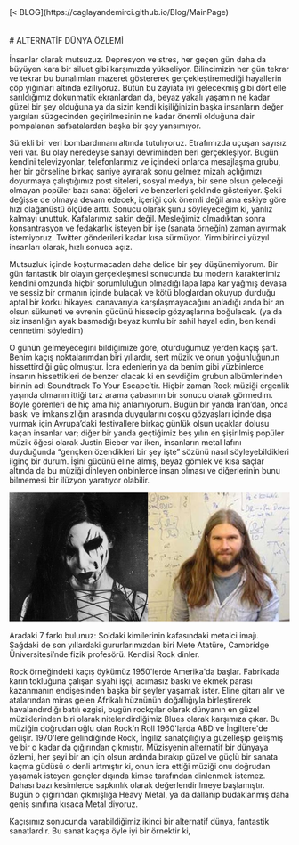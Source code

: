 <html>
	<head>
		<title>Ana Sayfa</title>
		<link rel="stylesheet" type="text/css" href="BlogStyle.css">
		<link rel="icon" href="../coloricon.png">
	</head>
</html>
[< BLOG](https://caglayandemirci.github.io/Blog/MainPage)
<br><br><br>
# ALTERNATİF DÜNYA ÖZLEMİ
<br><br>
İnsanlar olarak mutsuzuz. Depresyon ve stres, her geçen gün daha da büyüyen kara bir siluet gibi karşımızda yükseliyor. Bilincimizin her gün tekrar ve tekrar bu bunalımları mazeret göstererek gerçekleştiremediği hayallerin çöp yığınları altında eziliyoruz. Bütün bu zayiata iyi gelecekmiş gibi dört elle sarıldığımız dokunmatik ekranlardan da, beyaz yakalı yaşamın ne kadar güzel bir şey olduğuna ya da sizin kendi kişiliğinizin başka insanların değer yargıları süzgecinden geçirilmesinin ne kadar önemli olduğuna dair pompalanan safsatalardan başka bir şey yansımıyor. 

Sürekli bir veri bombardımanı altında tutulıyoruz. Etrafımızda uçuşan sayısız veri var. Bu olay neredeyse sanayi devriminden beri gerçekleşiyor. Bugün kendini televizyonlar, telefonlarımız ve içindeki onlarca mesajlaşma grubu, her bir görseline birkaç saniye ayırarak sonu gelmez mizah açlığımızı doyurmaya çalıştığımız post siteleri, sosyal medya, bir sene olsun geleceği olmayan popüler bazı sanat öğeleri ve benzerleri şeklinde gösteriyor. Şekli değişse de olmaya devam edecek, içeriği çok önemli değil ama eskiye göre hızı olağanüstü ölçüde arttı. Sonucu olarak şunu söyleyeceğim ki, yanlız kalmayı unuttuk. Kafalarımız sakin değil. Mesleğimiz olmadıktan sonra konsantrasyon ve fedakarlık isteyen bir işe (sanata örneğin) zaman ayırmak istemiyoruz. Twitter gönderileri kadar kısa sürmüyor. Yirmibirinci yüzyıl insanları olarak, hızlı sonuca açız.

Mutsuzluk içinde koşturmacadan daha delice bir şey düşünemiyorum. Bir gün fantastik bir olayın gerçekleşmesi sonucunda bu modern karakterimiz kendini omzunda hiçbir sorumluluğun olmadığı lapa lapa kar yağmış devasa ve sessiz bir ormanın içinde bulacak ve kötü bloglardan okuyup durduğu aptal bir korku hikayesi canavarıyla karşılaşmayacağını anladığı anda bir an olsun sükuneti ve evrenin gücünü hissedip gözyaşlarına boğulacak. (ya da siz insanlığın ayak basmadığı beyaz kumlu bir sahil hayal edin, ben kendi cennetimi söyledim)

O günün gelmeyeceğini bildiğimize göre, oturduğumuz yerden kaçış şart. Benim kaçış noktalarımdan biri yıllardır, sert müzik ve onun yoğunluğunun hissettirdiği güç olmuştur. İcra edenlerin ya da benim gibi yüzbinlerce insanın hissettikleri de benzer olacak ki en sevdiğim grubun albümlerinden birinin adı Soundtrack To Your Escape’tir. Hiçbir zaman Rock müziği ergenlik yaşında olmanın ittiği tarz arama çabasının bir sonucu olarak görmedim. Böyle görenleri de hiç ama hiç anlamıyorum. Bugün bir yanda İran’dan, onca baskı ve imkansızlığın arasında duygularını coşku gözyaşları içinde dışa vurmak için Avrupa’daki festivallere birkaç günlük olsun uçaklar dolusu kaçan insanlar var; diğer bir yanda geçtiğimiz beş yılın en şişirilmiş popüler müzik öğesi olarak Justin Bieber var iken, insanların metal lafını duyduğunda “gençken özendikleri bir şey işte” sözünü nasıl söyleyebildikleri ilginç bir durum. İşini gücünü eline almış, beyaz gömlek ve kısa saçlar altında da bu müziği dinleyen onbinlerce insan olması ve diğerlerinin bunu bilmemesi bir ilüzyon yaratıyor olabilir. 

<img src="image1.jpg" style="text-align: center">

Aradaki 7 farkı bulunuz: Soldaki kimilerinin kafasındaki metalci imajı. Sağdaki de son yıllardaki gururlarımızdan biri Mete Atatüre, Cambridge Üniversitesi’nde fizik profesörü. Kendisi Rock dinler.

Rock örneğindeki kaçış öykümüz 1950'lerde Amerika'da başlar. Fabrikada karın tokluğuna çalışan siyahi işçi, acımasız baskı ve ekmek parası kazanmanın endişesinden başka bir şeyler yaşamak ister. Eline gitarı alır ve atalarından miras gelen Afrikalı hüznünün doğallığıyla birleştirerek havalandırdığı batılı ezgisi, bugün rockçılar olarak dünyanın en güzel müziklerinden biri olarak nitelendirdiğimiz Blues olarak karşımıza çıkar. Bu müziğin doğrudan oğlu olan Rock'n Roll 1960'larda ABD ve İngiltere'de gelişir. 1970'lere gelindiğinde Rock, İngiliz sanatçılığıyla güzelleşip gelişmiş ve bir o kadar da çığırından çıkmıştır. Müzisyenin alternatif bir dünyaya özlemi, her şeyi bir an için olsun ardında bırakıp güzel ve güçlü bir sanata kaçma güdüsü o denli artmıştır ki, onun icra ettiği müziği onu doğrudan yaşamak isteyen gençler dışında kimse tarafından dinlenmek istemez. Dahası bazı kesimlerce sapkınlık olarak değerlendirilmeye başlamıştır. Bugün o çığırından çıkmışlığa Heavy Metal, ya da dallanıp budaklanmış daha geniş sınıfına kısaca Metal diyoruz. 

Kaçışımız sonucunda varabildiğimiz ikinci bir alternatif dünya, fantastik sanatlardır. Bu sanat kaçışa öyle iyi bir örnektir ki, 
